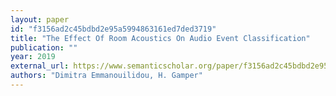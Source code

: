 ```yaml
---
layout: paper
id: "f3156ad2c45bdbd2e95a5994863161ed7ded3719"
title: "The Effect Of Room Acoustics On Audio Event Classification"
publication: ""
year: 2019
external_url: https://www.semanticscholar.org/paper/f3156ad2c45bdbd2e95a5994863161ed7ded3719
authors: "Dimitra Emmanouilidou, H. Gamper"
---
```

